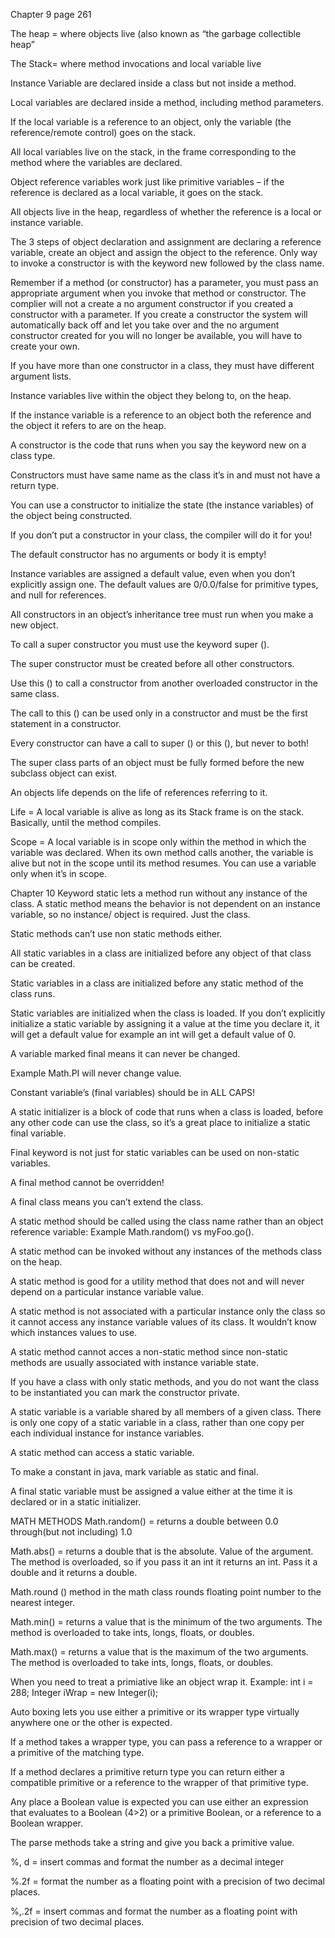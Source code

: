 Chapter 9 page 261

The heap = where objects live (also known as “the garbage collectible heap” 

The Stack= where method invocations and local variable live

Instance Variable are declared inside a class but not inside a method.

Local variables are declared inside a method, including method parameters.

If the local variable is a reference to an object, only the variable (the reference/remote control) goes on the stack.

All local variables live on the stack, in the frame corresponding to the method where the variables are declared.

Object reference variables work just like primitive variables – if the reference is declared as a local variable, it goes on the stack.

All objects live in the heap, regardless of whether the reference is a local or instance variable. 

The 3 steps of object declaration and assignment are declaring a reference variable, create an object and assign the object to the reference.
Only way to invoke a constructor is with the keyword new followed by the class name.

Remember if a method (or constructor) has a parameter, you must pass an appropriate argument when you invoke that method or constructor. 
The complier will not a create a no argument constructor if you created a constructor with a parameter. If you create a constructor the system will automatically back off and let you take over and the no argument constructor created for you will no longer be available, you will have to create your own. 

If you have more than one constructor in a class, they must have different argument lists.

Instance variables live within the object they belong to, on the heap.

If the instance variable is a reference to an object both the reference and the object it refers to are on the heap. 

A constructor is the code that runs when you say the keyword new on a class type. 

Constructors must have same name as the class it’s in and must not have a return type.

You can use a constructor to initialize the state (the instance variables) of the object being constructed.

If you don’t put a constructor in your class, the compiler will do it for you!

The default constructor has no arguments or body it is empty!

Instance variables are assigned a default value, even when you don’t explicitly assign one. The default values are 0/0.0/false for primitive types, and null for references. 

All constructors in an object’s inheritance tree must run when you make a new object. 

To call a super constructor you must use the keyword super (). 

The super constructor must be created before all other constructors.

Use this () to call a constructor from another overloaded constructor in the same class.

The call to this () can be used only in a constructor and must be the first statement in a constructor.

Every constructor can have a call to super () or this (), but never to both!

The super class parts of an object must be fully formed before the new subclass object can exist. 

An objects life depends on the life of references referring to it. 

Life = A local variable is alive as long as its Stack frame is on the stack. Basically, until the method compiles. 

Scope = A local variable is in scope only within the method in which the variable was declared. When its own method calls another, the variable is alive but not in the scope until its method resumes. You can use a variable only when it’s in scope.


Chapter 10 
Keyword static lets a method run without any instance of the class. A static method means the behavior is not dependent on an instance variable, so no instance/ object is required. Just the class.

Static methods can’t use non static methods either.

All static variables in a class are initialized before any object of that class can be created. 

Static variables in a class are initialized before any static method of the class runs. 

Static variables are initialized when the class is loaded. If you don’t explicitly initialize a static variable by assigning it a value at the time you declare it, it will get a default value for example an int will get a default value of 0. 

A variable marked final means it can never be changed.

Example Math.PI will never change value. 

Constant variable’s (final variables) should be in ALL CAPS! 

A static initializer is a block of code that runs when a class is loaded, before any other code can use the class, so it’s a great place to initialize a static final variable. 

Final keyword is not just for static variables can be used on non-static variables. 

A final method cannot be overridden!

A final class means you can’t extend the class. 

A static method should be called using the class name rather than an object reference variable:
Example Math.random() vs myFoo.go().

A static method can be invoked without any instances of the methods class on the heap. 

A static method is good for a utility method that does not and will never depend on a particular instance variable value. 

A static method is not associated with a particular instance only the class so it cannot access any instance variable values of its class. It wouldn’t know which instances values to use. 

A static method cannot acces a non-static method since non-static methods are usually associated with instance variable state. 

If you have a class with only static methods, and you do not want the class to be instantiated you can mark the constructor private. 

A static variable is a variable shared by all members of a given class. There is only one copy of a static variable in a class, rather than one copy per each individual instance for instance variables.

A static method can access a static variable.

To make a constant in java, mark variable as static and final. 

A final static variable must be assigned a value either at the time it is declared or in a static initializer. 

MATH METHODS
Math.random() = returns a double between 0.0 through(but not including) 1.0

Math.abs() = returns a double that is the absolute. Value of the argument. The method is overloaded, so if you pass it an int it returns an int. Pass it a double and it returns a double.

Math.round () method in the math class rounds floating point number to the nearest integer. 

Math.min() = returns a value that is the minimum of the two arguments. The method is overloaded to take ints, longs, floats, or doubles.

Math.max() = returns a value that is the maximum of the two arguments. The method is overloaded to take ints, longs, floats, or doubles.

When you need to treat a primiative like an object wrap it. 
Example: int i = 288; 	Integer iWrap = new Integer(i);

Auto boxing lets you use either a primitive or its wrapper type virtually anywhere one or the other is expected. 

If a method takes a wrapper type, you can pass a reference to a wrapper or a primitive of the matching type. 

If a method declares a primitive return type you can return either a compatible primitive or a reference to the wrapper of that primitive type. 

Any place a Boolean value is expected you can use either an expression that evaluates to a Boolean (4>2) or a primitive Boolean, or a reference to a Boolean wrapper.

The parse methods take a string and give you back a primitive value. 

%, d = insert commas and format the number as a decimal integer

%.2f = format the number as a floating point with a precision of two decimal places.

%,.2f = insert commas and format the number as a floating point with precision of two decimal places. 
